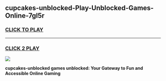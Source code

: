 
## cupcakes-unblocked-Play-Unblocked-Games-Online-7gl5r
<h3>
<a href="https://premium76.site?title=cupcakes-unblocked&ref=25A">CLICK TO PLAY</a></h3>
<hr>

<h3>
<a href="https://premium76.site?title=cupcakes-unblocked&ref=25A">CLICK 2 PLAY</a>
  
</h3>

<a href="https://premium76.site?title=cupcakes-unblocked&ref=25A"><img src="https://clearcache.store/games.png"></a>


**cupcakes-unblocked games unblocked: Your Gateway to Fun and Accessible Online Gaming**
